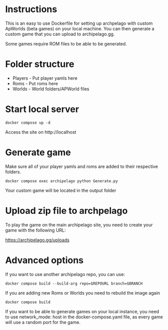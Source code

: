 # Instructions
This is an easy to use Dockerfile for setting up archpelago with custom ApWorlds (beta games) on your local machine. You can then generate a custom game that you can upload to archipelago.gg.

Some games require ROM files to be able to be generated.

# Folder structure
* Players - Put player yamls here
* Roms - Put roms here
* Worlds - World folders/APWorld files

# Start local server
```
docker compose up -d
```
Access the site on http://localhost

# Generate game
Make sure all of your player yamls and roms are added to their respective folders.
```
docker compose exec archipelago python Generate.py
```
Your custom game will be located in the output folder

# Upload zip file to archpelago
To play the game on the main archipelago site, you need to create your game with the following URL:

https://archipelago.gg/uploads

# Advanced options
If you want to use another archipelago repo, you can use:
```
docker compose build --build-arg repo=$REPOURL branch=$BRANCH
```
If you are adding new Roms or Worlds you need to rebuild the image again
```
docker compose build
```

If you want to be able to generate games on your local instance, you need to use network_mode: host in the docker-compose.yaml file, as every game will use a random port for the game.

